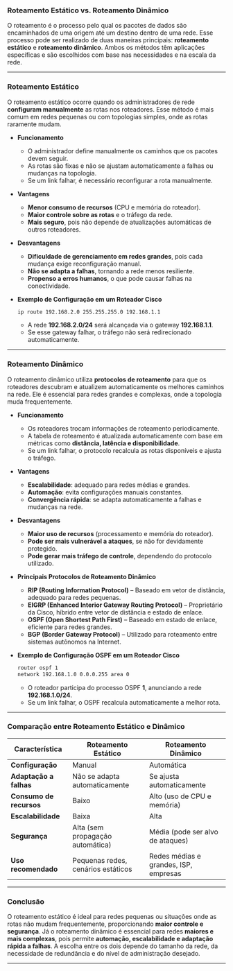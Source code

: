 ### **Roteamento Estático vs. Roteamento Dinâmico**  

O roteamento é o processo pelo qual os pacotes de dados são encaminhados de uma origem até um destino dentro de uma rede. Esse processo pode ser realizado de duas maneiras principais: **roteamento estático** e **roteamento dinâmico**. Ambos os métodos têm aplicações específicas e são escolhidos com base nas necessidades e na escala da rede.  

---

### **Roteamento Estático**  

O roteamento estático ocorre quando os administradores de rede **configuram manualmente** as rotas nos roteadores. Esse método é mais comum em redes pequenas ou com topologias simples, onde as rotas raramente mudam.  

- **Funcionamento**  
  - O administrador define manualmente os caminhos que os pacotes devem seguir.  
  - As rotas são fixas e não se ajustam automaticamente a falhas ou mudanças na topologia.  
  - Se um link falhar, é necessário reconfigurar a rota manualmente.  

- **Vantagens**  
  - **Menor consumo de recursos** (CPU e memória do roteador).  
  - **Maior controle sobre as rotas** e o tráfego da rede.  
  - **Mais seguro**, pois não depende de atualizações automáticas de outros roteadores.  

- **Desvantagens**  
  - **Dificuldade de gerenciamento em redes grandes**, pois cada mudança exige reconfiguração manual.  
  - **Não se adapta a falhas**, tornando a rede menos resiliente.  
  - **Propenso a erros humanos**, o que pode causar falhas na conectividade.  

- **Exemplo de Configuração em um Roteador Cisco**  
  ```bash
  ip route 192.168.2.0 255.255.255.0 192.168.1.1
  ```
  - A rede **192.168.2.0/24** será alcançada via o gateway **192.168.1.1**.  
  - Se esse gateway falhar, o tráfego não será redirecionado automaticamente.  

---

### **Roteamento Dinâmico**  

O roteamento dinâmico utiliza **protocolos de roteamento** para que os roteadores descubram e atualizem automaticamente os melhores caminhos na rede. Ele é essencial para redes grandes e complexas, onde a topologia muda frequentemente.  

- **Funcionamento**  
  - Os roteadores trocam informações de roteamento periodicamente.  
  - A tabela de roteamento é atualizada automaticamente com base em métricas como **distância, latência e disponibilidade**.  
  - Se um link falhar, o protocolo recalcula as rotas disponíveis e ajusta o tráfego.  

- **Vantagens**  
  - **Escalabilidade**: adequado para redes médias e grandes.  
  - **Automação**: evita configurações manuais constantes.  
  - **Convergência rápida**: se adapta automaticamente a falhas e mudanças na rede.  

- **Desvantagens**  
  - **Maior uso de recursos** (processamento e memória do roteador).  
  - **Pode ser mais vulnerável a ataques**, se não for devidamente protegido.  
  - **Pode gerar mais tráfego de controle**, dependendo do protocolo utilizado.  

- **Principais Protocolos de Roteamento Dinâmico**  
  - **RIP (Routing Information Protocol)** – Baseado em vetor de distância, adequado para redes pequenas.  
  - **EIGRP (Enhanced Interior Gateway Routing Protocol)** – Proprietário da Cisco, híbrido entre vetor de distância e estado de enlace.  
  - **OSPF (Open Shortest Path First)** – Baseado em estado de enlace, eficiente para redes grandes.  
  - **BGP (Border Gateway Protocol)** – Utilizado para roteamento entre sistemas autônomos na Internet.  

- **Exemplo de Configuração OSPF em um Roteador Cisco**  
  ```bash
  router ospf 1
  network 192.168.1.0 0.0.0.255 area 0
  ```
  - O roteador participa do processo OSPF **1**, anunciando a rede **192.168.1.0/24**.  
  - Se um link falhar, o OSPF recalcula automaticamente a melhor rota.  

---

### **Comparação entre Roteamento Estático e Dinâmico**  

| Característica       | Roteamento Estático        | Roteamento Dinâmico        |
|----------------------|---------------------------|----------------------------|
| **Configuração**    | Manual                     | Automática                  |
| **Adaptação a falhas** | Não se adapta automaticamente | Se ajusta automaticamente |
| **Consumo de recursos** | Baixo                     | Alto (uso de CPU e memória) |
| **Escalabilidade**  | Baixa                       | Alta                        |
| **Segurança**       | Alta (sem propagação automática) | Média (pode ser alvo de ataques) |
| **Uso recomendado** | Pequenas redes, cenários estáticos | Redes médias e grandes, ISP, empresas |

---

### **Conclusão**  

O roteamento estático é ideal para redes pequenas ou situações onde as rotas não mudam frequentemente, proporcionando **maior controle e segurança**. Já o roteamento dinâmico é essencial para redes **maiores e mais complexas**, pois permite **automação, escalabilidade e adaptação rápida a falhas**. A escolha entre os dois depende do tamanho da rede, da necessidade de redundância e do nível de administração desejado.  

---
